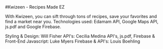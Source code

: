 #Kwizeen - Recipes Made EZ

With Kwizeen, you can sift through tons of recipes, save your favorites and find a market near you. 
Technologies used: Edamam API, Google Maps API, js.pdf and Google Firebase. 

Styling & Design: Will Fisher
API's: Cecilia Medina
API's, js.pdf, Firebase & Front-End Javascript: Luke Myers
Firebase & API's: Louis Boehling
